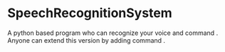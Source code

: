 # SpeechRecognitionSystem
A python based program who can recognize your voice and command . Anyone can extend this version by adding command .
